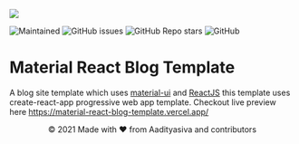 ![](https://i.imgur.com/UqvFaGc.png)

<img alt="Maintained" src="https://img.shields.io/badge/Maintained-Yes-brightgreen?style=for-the-badge"> <img alt="GitHub issues" src="https://img.shields.io/github/issues/aadityasivaS/material-react-blog-template?style=for-the-badge"> <img alt="GitHub Repo stars" src="https://img.shields.io/github/stars/aadityasivaS/material-react-blog-template?logo=github&style=for-the-badge"> <img alt="GitHub" src="https://img.shields.io/github/license/aadityasivaS/material-react-blog-template?color=red&style=for-the-badge">

# Material React Blog Template
A blog site template which uses [material-ui](https://material-ui.com/) and [ReactJS](https://reactjs.org/) this template uses create-react-app progressive web app template. Checkout live preview here https://material-react-blog-template.vercel.app/

<p align="center">© 2021 Made with ❤ from Aadityasiva and contributors</p>
